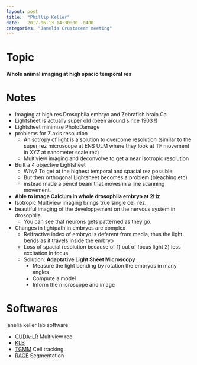```yaml
---
layout: post
title:  "Phillip Keller"
date:   2017-06-13 14:30:00 -0400
categories: "Janelia Crustacean meeting"
---
```


# Topic
**Whole animal imaging at high spacio temporal res**

# Notes
* Imaging at high res Drosophila embryo and Zebrafish brain Ca
* Lightsheet is actually super old (been around since 1903 !)
* Lightsheet minimize PhotoDamage
* problems for Z axis resolution
  * Anisotropy of light is a solution to overcome resolution (similar to the super rez microscope at ENS ULM where they look at TF movement in XYZ at nanometer scale rez)
  * Multiview imaging and deconvolve to get a near isotropic resolution
* Built a 4 objective Lightsheet
  * Why? To get at the highest temporal and spacial rez possible
  * But then orthogonal Lightsheet becomes a problem (bleaching etc)
  * instead made a pencil beam that moves in a line scanning movement.
* **Able to image Calcium in whole drosophila embryo at 2Hz**
* Isotropic Multiview imaging brings true single cell rez.
* beautiful imaging of the developpement on the nervous system in drosophila
  * You can see that neurons gets patterned as they go.
* Changes in lightpath in embryos are complex
  * Relfractive index of embryo is deferent from media, thus the light bends as it travels inside the embryo
  * Loss of spacial resolution because of 1) out of focus light 2) less excitation in focus
  * Solution: **Adaptative Light Sheet Microscopy**
    * Measure the light bending by rotation the embryos in many angles
    * Compute a model
    * Inform the microscope and image

# Softwares    
janelia keller lab software

* [CUDA-LR](https://www.google.com/url?sa=t&rct=j&q=&esrc=s&source=web&cd=1&ved=0ahUKEwj1yuPOwLvUAhVKOT4KHRh3DvAQFggnMAA&url=https%3A%2F%2Fwww.janelia.org%2Fsites%2Fdefault%2Ffiles%2FLabs%2FKeller%2520Lab%2FStegmaier%25202016.pdf&usg=AFQjCNHchWsDaQuwReDT3kAl8HMODe1hqw&sig2=BziuPdUPzcuKWjyEdj1uTA) Multiview rec
* [KLB](https://bitbucket.org/fernandoamat/keller-lab-block-filetype)
* [TGMM](https://www.janelia.org/lab/keller-lab/software/fast-accurate-reconstruction-cell-lineages-large-scale-fluorescence) Cell tracking
* [RACE](https://www.janelia.org/publication/real-time-three-dimensional-cell-segmentation-large-scale-microscopy-data-developing) Segmentation
